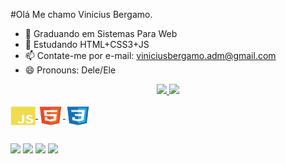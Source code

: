#Olá Me chamo Vinicius Bergamo.

- 🔭 Graduando em Sistemas Para Web
- 🌱 Estudando HTML+CSS3+JS
- 📫 Contate-me por e-mail: viniciusbergamo.adm@gmail.com
- 😄 Pronouns: Dele/Ele


<div align="center">
  <a href="https://github.com/BergamoVinicius">
  <img height="180em" src="https://github-readme-stats.vercel.app/api?username=BergamoVinicius&show_icons=true&theme=dark&include_all_commits=true&count_private=true"/>
  <img height="180em" src="https://github-readme-stats.vercel.app/api/top-langs/?username=BergamoVinicius&layout=compact&langs_count=7&theme=dark"/>
</div>

<div style="display: inline_block"><br>
  <img align="center" alt="bergamo-Js" height="30" width="40" src="https://raw.githubusercontent.com/devicons/devicon/master/icons/javascript/javascript-plain.svg">
  <img align="center" alt="bergamo-HTML" height="30" width="40" src="https://raw.githubusercontent.com/devicons/devicon/master/icons/html5/html5-original.svg">
  <img align="center" alt="bergamo-CSS" height="30" width="40" src="https://raw.githubusercontent.com/devicons/devicon/master/icons/css3/css3-original.svg">
 
</div>

##
<div> 
 
  <a href="https://www.instagram.com/_bergamoo" target="_blank"><img src="https://img.shields.io/badge/-Instagram-%23E4405F?style=for-the-badge&logo=instagram&logoColor=white" target="_blank"></a>
 <a href="https://discord.gg/wagxzStdcR" target="_blank"><img src="https://img.shields.io/badge/Discord-7289DA?style=for-the-badge&logo=discord&logoColor=white" target="_blank"></a> 
  <a href = "mailto:viniciusbergamo.adm@gmail.com"><img src="https://img.shields.io/badge/-Gmail-%23333?style=for-the-badge&logo=gmail&logoColor=white" target="_blank"></a>
  <a href="https://www.linkedin.com/in/BergamoVinicius-45875016a" target="_blank"><img src="https://img.shields.io/badge/-LinkedIn-%230077B5?style=for-the-badge&logo=linkedin&logoColor=white" target="_blank"></a> 
 
   
</div>
